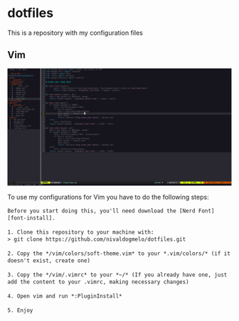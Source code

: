 # **dotfiles**
This is a repository with my configuration files 

## Vim
![alt text](myimage.png "Logo Title Text 1")

To use my configurations for Vim you have to do the following steps:  

    Before you start doing this, you'll need download the [Nerd Font][font-install].

    1. Clone this repository to your machine with:  
    > git clone https://github.com/nivaldogmelo/dotfiles.git  

    2. Copy the */vim/colors/soft-theme.vim* to your *.vim/colors/* (if it doesn't exist, create one)
    
    3. Copy the */vim/.vimrc* to your *~/* (If you already have one, just add the content to your .vimrc, making necessary changes)

    4. Open vim and run *:PluginInstall*

    5. Enjoy
    

[font-install]: https://github.com/ryanoasis/nerd-fonts#font-installation
